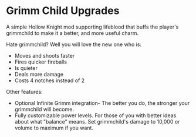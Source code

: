 # Grimm Child Upgrades

A simple Hollow Knight mod supporting lifeblood that buffs the player's grimmchild to make it a better, and more useful charm.

Hate grimmchild? Well you will love the new one who is:

* Moves and shoots faster
* Fires quicker fireballs
* Is quieter
* Deals more damage
* Costs 4 notches instead of 2

Other features:

* Optional Infinite Grimm integration- The better you do, the stronger your grimmchild will become.
* Fully customizable power levels. For those of you with better ideas about what "balance" means. Set grimmchild's damage to 10,000 or volume to maximum if you want.

